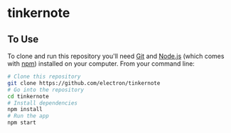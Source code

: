 # tinkernote

## To Use

To clone and run this repository you'll need [Git](https://git-scm.com) and [Node.js](https://nodejs.org/en/download/) (which comes with [npm](http://npmjs.com)) installed on your computer. From your command line:

```bash
# Clone this repository
git clone https://github.com/electron/tinkernote
# Go into the repository
cd tinkernote
# Install dependencies
npm install
# Run the app
npm start
```

